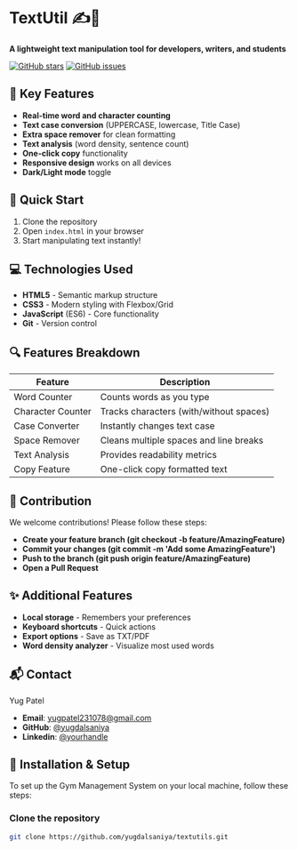 # TextUtil ✍️📝
**A lightweight text manipulation tool for developers, writers, and students**

[![GitHub stars](https://img.shields.io/github/stars/yugdalsaniya/textutils?style=social)](https://github.com/yugdalsaniya/textutils/stargazers)
[![GitHub issues](https://img.shields.io/github/issues/yugdalsaniya/textutils)](https://github.com/yugdalsaniya/textutils/issues)

## 🌟 Key Features
- **Real-time word and character counting**
- **Text case conversion** (UPPERCASE, lowercase, Title Case)
- **Extra space remover** for clean formatting
- **Text analysis** (word density, sentence count)
- **One-click copy** functionality
- **Responsive design** works on all devices
- **Dark/Light mode** toggle

## 🚀 Quick Start
1. Clone the repository
2. Open `index.html` in your browser
3. Start manipulating text instantly!

## 💻 Technologies Used
- **HTML5** - Semantic markup structure
- **CSS3** - Modern styling with Flexbox/Grid
- **JavaScript** (ES6) - Core functionality
- **Git** - Version control

## 🔍 Features Breakdown
| Feature | Description |
|---------|-------------|
| Word Counter | Counts words as you type |
| Character Counter | Tracks characters (with/without spaces) |
| Case Converter | Instantly changes text case |
| Space Remover | Cleans multiple spaces and line breaks |
| Text Analysis | Provides readability metrics |
| Copy Feature | One-click copy formatted text |

## 🤝 Contribution
We welcome contributions! Please follow these steps:
- **Create your feature branch (git checkout -b feature/AmazingFeature)**
- **Commit your changes (git commit -m 'Add some AmazingFeature')**
- **Push to the branch (git push origin feature/AmazingFeature)**
- **Open a Pull Request**

## ✨ Additional Features
- **Local storage** - Remembers your preferences
- **Keyboard shortcuts** - Quick actions
- **Export options** - Save as TXT/PDF
- **Word density analyzer** - Visualize most used words

## 📬 Contact
  Yug Patel

- **Email**: yugpatel231078@gmail.com
- **GitHub**: [@yugdalsaniya](https://github.com/yugdalsaniya)
- **Linkedin**: [@yourhandle](https://www.linkedin.com/in/yug-dalsaniya/)

## 💾 Installation & Setup
To set up the Gym Management System on your local machine, follow these steps:

### Clone the repository
```bash
git clone https://github.com/yugdalsaniya/textutils.git


